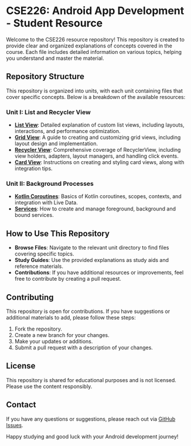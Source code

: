 # CSE226: Android App Development - Student Resource

Welcome to the CSE226 resource repository! This repository is created to provide clear and organized explanations of concepts covered in the course. Each file includes detailed information on various topics, helping you understand and master the material.

## Repository Structure

This repository is organized into units, with each unit containing files that cover specific concepts. Below is a breakdown of the available resources:

### Unit I: List and Recycler View

- **[List View](UNIT-I/1.MyListPractice/MyListPractice.md)**: Detailed explanation of custom list views, including layouts, interactions, and performance optimization.
- **[Grid View](UNIT-I/2.MyGridViewPractice/MyGridViewPractice.md)**: A guide to creating and customizing grid views, including layout design and implementation.
- **[Recycler View](UNIT-I/3.RecyclerViewPractice/RecyclerViewPractice.md)**: Comprehensive coverage of RecyclerView, including view holders, adapters, layout managers, and handling click events.
- **[Card View](UNIT-I/4.MyCardView/MyCardView.md)**: Instructions on creating and styling card views, along with integration tips.
### Unit II: Background Processes

- **[Kotlin Coroutines](UNIT-II/1.MyCoroutine/MyCoroutine.md)**: Basics of Kotlin coroutines, scopes, contexts, and integration with Live Data.
- **[Services](UNIT-II/2.MyServices/MyServices.md)**: How to create and manage foreground, background and bound services.
<!--
- **[Broadcast Receiver](UNIT-II/Broadcast-Receiver.md)**: How to register and handle broadcasts in Android.

### Unit III: Delightful User Experience

- **[Drawables](UNIT-III/Drawables.md)**: Overview of drawable types, usage, and creating custom drawables.
- **[Styles & Themes](UNIT-III/Styles-Themes.md)**: How to define and apply styles and themes in your app.
- **[Card and Color](UNIT-III/Card-Color.md)**: Managing color resources, color schemes, and theming.
- **[Floating Action Buttons](UNIT-III/Floating-Action-Buttons.md)**: Implementation and customization of Floating Action Buttons.

### Unit IV: Storage Options

- **[SQLite Database](UNIT-IV/SQLite-Database.md)**: Creating, managing, and performing CRUD operations with SQLite. Includes a guide on SQLiteOpenHelper.
- **[Room Database](UNIT-IV/Room-Database.md)**: Working with Room Database, including entities, DAOs, migration, and Live Data integration.

### Unit V: Location and Maps

- **[User's Current Location](UNIT-V/User-Location.md)**: Accessing and updating user location, handling permissions, and using the Fused Location Provider.
- **[Google Maps API](UNIT-V/Google-Maps-API.md)**: Integration, customization, and handling geo/reverse geo coding.
- **[API Calling](UNIT-V/API-Calling.md)**: Making API calls, handling responses, and integrating APIs with location services.

### Unit VI: Testing and Deployment

- **[Debugging](UNIT-VI/Debugging.md)**: Techniques and tools for effective debugging and error analysis.
- **[Unit Test and Espresso Test](UNIT-VI/Testing.md)**: Writing and running unit and UI tests.
- **[Deployment](UNIT-VI/Deployment.md)**: Steps to upload an app on Google Play, including preparation, signing, and managing your developer account.
-->

## How to Use This Repository

- **Browse Files**: Navigate to the relevant unit directory to find files covering specific topics.
- **Study Guides**: Use the provided explanations as study aids and reference materials.
- **Contributions**: If you have additional resources or improvements, feel free to contribute by creating a pull request.

## Contributing

This repository is open for contributions. If you have suggestions or additional materials to add, please follow these steps:

1. Fork the repository.
2. Create a new branch for your changes.
3. Make your updates or additions.
4. Submit a pull request with a description of your changes.

## License

This repository is shared for educational purposes and is not licensed. Please use the content responsibly.

## Contact

If you have any questions or suggestions, please reach out via [GitHub Issues](https://github.com/Ashcoder9752/CSE226/issues).

Happy studying and good luck with your Android development journey!
